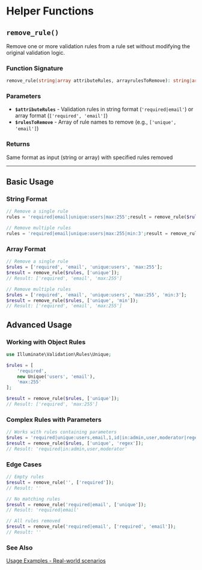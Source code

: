# Helper Functions

## `remove_rule()`

Remove one or more validation rules from a rule set without modifying the original validation logic.

### Function Signature


```php
remove_rule(string|array attributeRules, arrayrulesToRemove): string|array 
```

### Parameters

- **`$attributeRules`** - Validation rules in string format (`'required|email'`) or array format (`['required', 'email']`)
- **`$rulesToRemove`** - Array of rule names to remove (e.g., `['unique', 'email']`)

### Returns

Same format as input (string or array) with specified rules removed

---

## Basic Usage

### String Format
```php
// Remove a single rule
rules = 'required|email|unique:users|max:255';result = remove_rule($rules, ['unique']); // Result: 'required|email|max:255'

// Remove multiple rules
rules = 'required|email|unique:users|max:255|min:3';result = remove_rule($rules, ['unique', 'min']); // Result: 'required|email|max:255'
```

### Array Format

```php
// Remove a single rule
$rules = ['required', 'email', 'unique:users', 'max:255'];
$result = remove_rule($rules, ['unique']);
// Result: ['required', 'email', 'max:255']

// Remove multiple rules
$rules = ['required', 'email', 'unique:users', 'max:255', 'min:3'];
$result = remove_rule($rules, ['unique', 'min']);
// Result: ['required', 'email', 'max:255']
```


 
## Advanced Usage

### Working with Object Rules

```php
use Illuminate\Validation\Rules\Unique;

$rules = [
    'required',
    new Unique('users', 'email'),
    'max:255'
];

$result = remove_rule($rules, ['unique']);
// Result: ['required', 'max:255']
```


### Complex Rules with Parameters

``` php
// Works with rules containing parameters
$rules = 'required|unique:users,email,1,id|in:admin,user,moderator|regex:/^[a-z]+$/';
$result = remove_rule($rules, ['unique', 'regex']);
// Result: 'required|in:admin,user,moderator'
```

### Edge Cases

```php
// Empty rules
$result = remove_rule('', ['required']);
// Result: ''

// No matching rules
$result = remove_rule('required|email', ['unique']);
// Result: 'required|email'

// All rules removed
$result = remove_rule('required|email', ['required', 'email']);
// Result: ''
```


### See Also
[Usage Examples - Real-world scenarios](usage-examples.md)

